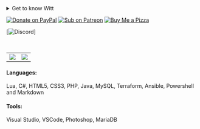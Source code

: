 <details>
  <summary>Get to know Witt</summary>
</details>

[![Donate on PayPal](https://img.shields.io/badge/Donate-PayPal-%2300457C?style=for-the-badge&logo=paypal)](https://paypal.me/adamewitt)
[![Sub on Patreon](https://img.shields.io/badge/Support-Patreon-%23FF424D?style=for-the-badge&logo=patreon)](https://www.patreon.com/baycityroleplay)
[![Buy Me a Pizza](https://img.shields.io/badge/Pizza-BuyMeACoffee-%23FFDD00?style=for-the-badge&logo=buymeacoffee)](https://www.buymeacoffee.com/adamewitt)

[![Discord](https://img.shields.io/badge/Discord-%235865F2.svg?style=for-the-badge&logo=Witt#3333&logoColor=white)]

<br />

<table cellspacing="0" cellpadding="0" style="border=0;border-collapse: collapse;">
  <tr style="border: none;">
    <td align="center" style="padding=0;width=50%;border: none;">
      <img align="center" style="padding=0;" src="https://github-readme-stats-sigma-five.vercel.app/api?username=wittyphantom333&show_icons=true&hide_border=true&count_private=true&theme=dracula" />
    </td>
    <td align="center" style="padding=0;width=50%;border: none;">
      <img align="center" style="padding=0;" src="https://github-readme-stats-sigma-five.vercel.app/api/top-langs/?username=wittyphantom333&show_icons=true&hide_border=true&count_private=true&layout=compact&theme=dracula" />
    </td>
  </tr>
</table>

#### Languages:
Lua, C#, HTML5, CSS3, PHP, Java, MySQL, Terraform, Ansible, Powershell and Markdown

#### Tools:
Visual Studio, VSCode, Photoshop, MariaDB



<!---
wittyphantom333/wittyphantom333 is a ✨ special ✨ repository because its `README.md` (this file) appears on your GitHub profile.
You can click the Preview link to take a look at your changes.
--->
